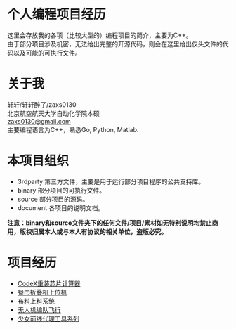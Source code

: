 # 个人编程项目经历
这里会存放我的各项（比较大型的）编程项目的简介，主要为C++。  
由于部分项目涉及机密，无法给出完整的开源代码，则会在这里给出仅头文件的代码以及可能的可执行文件。  

# 关于我
轩轩/轩轩醉了/zaxs0130    
北京航空航天大学自动化学院本硕  
zaxs0130@gmail.com  
主要编程语言为C++，熟悉Go, Python, Matlab.  

# 本项目组织
* 3rdparty 第三方文件，主要是用于运行部分项目程序的公共支持库。  
* binary 部分项目的可执行文件。  
* source 部分项目的源码。
* document 各项目的说明文档。  

__注意：binary和source文件夹下的任何文件/项目/素材如无特别说明均禁止商用，版权归属本人或与本人有协议的相关单位，盗版必究。__  

# 项目经历
* [CodeX重装芯片计算器](/document/CodeX.md)  
* [餐巾折叠机上位机](/document/NapkinFolder.md)  
* [布料上料系统](/document/FeedingSystem.md)  
* [无人机编队飞行](/document/FormationFlight.md)  
* [少女前线代理工具系列](/document/GirlsFrontlineProxy.md)  